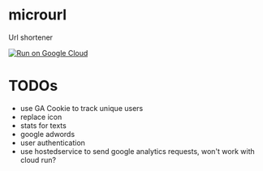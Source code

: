 # microurl

Url shortener

[![Run on Google Cloud](https://storage.googleapis.com/cloudrun/button.svg)](https://console.cloud.google.comcloudshell/editor?shellonly=true&cloudshell_image=gcr.io/cloudrun/button&cloudshell_git_repo=https://github.com/thomasgassmann/microurl)

# TODOs
- use GA Cookie to track unique users
- replace icon
- stats for texts
- google adwords
- user authentication
- use hostedservice to send google analytics requests, won't work with cloud run?